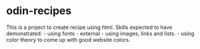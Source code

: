 # odin-recipes

This is a project to create recipe using html.
Skills expected to have demonstrated:
        - using fonts - external 
        - using images, links and lists.
        - using color theory to come up with good website colors.